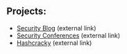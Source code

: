 ## Projects:
- [Security Blog](https://JakeWnuk.com) (external link)
- [Security Conferences](https://jakewnuk.com/about/#Conferences) (external link)
- [Hashcracky](https://hashcracky.com/) (external link)
